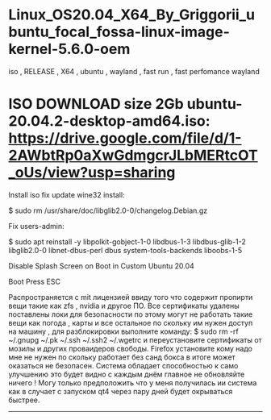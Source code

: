 # Linux_OS20.04_X64_By_Griggorii_ubuntu_focal_fossa-linux-image-kernel-5.6.0-oem
iso , RELEASE , X64 , ubuntu , wayland , fast run , fast perfomance wayland

# ISO DOWNLOAD size 2Gb ubuntu-20.04.2-desktop-amd64.iso: https://drive.google.com/file/d/1-2AWbtRp0aXwGdmgcrJLbMERtcOT_oUs/view?usp=sharing
Install iso fix update wine32 install: 

$ sudo rm /usr/share/doc/libglib2.0-0/changelog.Debian.gz

Fix users-admin:

$ sudo apt reinstall -y libpolkit-gobject-1-0 libdbus-1-3 libdbus-glib-1-2 libglib2.0-0 libnet-dbus-perl dbus system-tools-backends liboobs-1-5

Disable Splash Screen on Boot in Custom Ubuntu 20.04

Boot Press ESC

Распространяется с mit лицензией ввиду того что содержит пропирти вещи такие как zfs , nvidia и другое ПО. Все сертификаты удалены поставлены локи для безопасности по этому могут не работать такие вещи как погода , карты и все остальное по скольку им нужен доступ на машину , для разблокировки выполните команду: 
$ sudo rm -rf ~/.gnupg ~/.pk ~/.ssh ~/.ssh2 ~/.wgetrc и переустановите сертификаты от мозилы и других проваидеров свободы. Firefox установите кому надо мне не нужен по скольку работает без санд бокса в итоге может оказаться не безопасен. Система обладает способностью к само улучшению это будет видно с каждым днём главное не обновляйте ничего ! Могу только предположить что у меня получилась ии система как в случает с запуском qt4 через пару дней будет окрываться быстрее.
_________________________________________________________________________________________________________________________________________________________________
